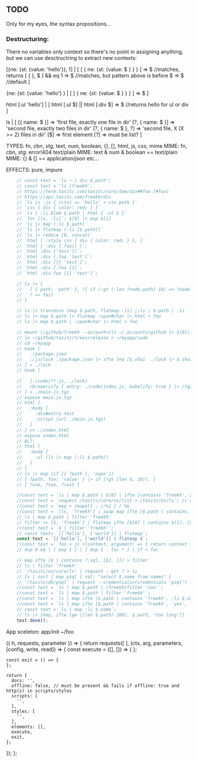 ## TODO
Only for my eyes, the syntax propositions...

### Destructuring:
There no variables only context so there's no point in assigning anything, 
but we can use desctructring to extract new contexts:

[{ne: {st: {value: 'hello'}}, 1] | [
  [ { ne: {st: {value: $ } } } ] => $ //matches, returns
  [ { }, $ ] && eq 1 => $ //matches, but pattern above is before
  $ => $ //default
]

{ne: {st: {value: 'hello'} } | [
  [ { ne: {st: {value: $ } } } ] => $
]

html [:ul 'hello'] | [
  html [:ul $] || html [:div $] => $ //returns hello for ul or div
]

ls | [
  [{ name: $ }] => 'first file, exactly one file in dir'
  [?, { name: $ }] => 'second file, exactly two files in dir'
  [?, { name: $ }, ?] => 'second file, X (X >= 2) files in dir'
  [$] => first element
  [?] => must be list?
]

TYPES: fn, cbn, stg, text, num, boolean, {}, [], html, js, css, mime
MIME: fn, cbn, stg: error!404 text/plain
MIME: text & num & boolean == text/plain
MIME: {} & [] == application/json
etc...

EFFECTS: pure, impure

```js
    // const text = 'ls ~ | div $.path';
    // const text = 'ls /freekh';
    // https://term.tasitc.com/tasitc/core/dom/div##foo [#foo]
    // https://api.tasitc.com/freekh/div
    // `ls |> :js { (ctx) => 'hello' + ctx.path }`
    // `css { div { color: red; } }`
    // `ls | :li.Elem $.path | html { :ul $ }`
    // `for [ls, :li]`; $[0] |> map $[1]
    // `ls |> map (:li $.path)`
    // `ls |> flatmap (:li [$.path])`
    // `ls |> reduce [0, concat]`
    // `html [ :style css { div { color: red; } }, ]` 
    // `html { :div [.foo]) }`;
    // `html :div ['test'])`;
    // `html :div [.foo 'test']`;
    // `html :div [{} 'test']`;
    // `html :div [.foo {}]`;
    // `html :div.foo [{} 'test']`;

    // ls |> {
    //   [ { path: 'path' }, ?] if (:gt (:len ?node.path) 10) => ?node.path
    //   ? => fail
    // }

    // ls |> transduce [map $.path, flatmap :li] ;;ls | $.path | :li
    // ls |> map $.path |> flatmap :span#char |> html > foo
    // ls |> map $.path | :span#char |> html > foo

    // mount (/github/freekh --account=(ls ~/.accounts/github |> $[0])) > ~/github
    // ln ~/github/tasitc/trees/release > ~/myapp/code
    // cd ~/myapp
    // hook [
    //   ./package.json
    //   :/js/lock ./package.json |> ifte [eq [$.sha1  ./lock |> $.sha1], $, ./lock]
    // ] > ./lock
    // hook [

    //   [./code/**.js, ./lock]
    //   /browersify { entry: ./code/index.js, babelify: true } |> /tgz
    // ] > ./main.js.tgz
    // expose main.js.tgz
    // html [
    //   :body [
    //     :div#entry.test
    //     :script (url ./main.js.tgz)
    //   ]
    // ] >> ./index.html
    // expose index.html
    // ALT:
    // html [
    //   :body [
    //     :ul (ls |> map (:li $.path))
    //   ]
    // ]
    // ls |> map (if [{ ?path }, 'nope'])
    // { ?path, foo: 'value' } |> if [(gt [len $, 10]), ]
    // [ ?one, ?two, ?rest ]

    //const text = `ls | map $.path | $[0] | ifte [contains 'freekh', $, 'nope'] | html`;
    //const text = `request /tasitc/core/ns/list > /tasitc/ns/ls`; // or request --get ?,  should it be possible to write request --verb='get' > /tasitc/requests/get
    //const text = `map > /mapalt`; //%{ } / %&
    //const text = `[ls, 'freekh'] | swap map ifte [$.path | contains, $.name, 'nope']`;
    // ls | map $.path | filter 'freekh'
    // filter => [$, 'freekh'] | flatmap ifte [$[0] | contains $[1], [$[0]], []]
    //const text = `$ | filter 'freekh'`;
    // const text= `[['hello'], ['world']] | flatmap`;
    const text = `[['hello'], ['world']] | flatmap $`;
    //const text = `foo < js ((context, argument) => { return context + argument; })`; // ls | map :foo 'yeah'
    // dup 0 eq | [ pop 1 ] | [ dup 1 - fac * ] | if > fac

    // map ifte [$ | contains ?.sql, [$], []] > filter
    // ls | filter 'freekh'
    // '/tasitc/ns/core/ls' | request --get ? > ls
    // ls | sort | map psql { sql: "select $.name from names" }
    // '/tasitc/db/psql' | request --credentials=(credentials 'psql') ?.sql
    //const text = `ls | map $.path | /freekh/filter 'zoo'`;
    //const text = `ls | map $.path | filter 'freekh'`;
    //const text = `ls | map ifte [$.path | contains 'freekh', :li $.name, 'nope'] | html`;
    //const text = `ls | map ifte [$.path | contains 'freekh', 'yes', 'nope']`;
    // const text = `ls | map :li $.name`;
    // ls |> [map, ifte [ge [(len $.path) 200], $.path, 'too long']]
    test.done();
```


App sceleton:
app/init ~/foo

({ h, requests, parameter }) => {
  return requests([
  ], (ctx, arg, parameters, [config, write, read]) => {
    const execute = ([], []) => {
    };

    const exit = () => {
    };

    return {
      docs: '',
      offline: false, // must be present && fails if offline: true and http(s) in scripts/styles
      scripts: [
        '',
      ],
      styles: [
        '',
      ],
      elements: [],
      execute,
      exit,
    };
  });
};

